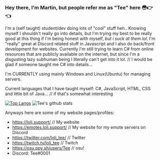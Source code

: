 ### Hey there, I'm Martin, but people refer me as "Tee" here :flushed::point_right::point_left:

I'm a (self taught) student/dev doing lots of "cool" stuff heh.. Knowing myself I shouldn't really go into details, but I'm trying my best to be really good at this thing if I'm being honest with myself, *but i suck at them lol*. I'm "really" great at Discord related stuff in Javascript and I also do back/front development for websites. Currently I'm still trying to learn C# from online resources that are publicly available on the internet, but since I'm a disgusting lazy subhuman being I literally can't get into it lol. // I would be glad if someone taught me C# into details...

I'm CURRENTLY using mainly Windows and Linux(Ubuntu) for managing servers.

Current languages that I have taught myself: C#, JavaScript, HTML, CSS and little bit of Java... // if that's somewhat interesting

[![Top Langs](https://github-readme-stats.vercel.app/api/top-langs/?username=Tee&theme=dracula)](https://github.com/anuraghazra/github-readme-stats) ![Tee's github stats](https://github-readme-stats.vercel.app/api?username=Tee&theme=onedark&show_icons=true)

Anyways here are some of my website pages/profiles:
- https://loli.support/ // My website
- https://emotes.loli.support/ // My website for my emote servers on Discord
- https://twitter.com/loli_tee/ // Twitter
- https://twitch.tv/loli_tee // Twitch
- https://osu.ppy.sh/users/Tee // osu!
- Discord: Tee#0001


<!--
**lolitee/lolitee** is a ✨ _special_ ✨ repository because its `README.md` (this file) appears on your GitHub profile.

Here are some ideas to get you started:

- 🔭 I’m currently working on ...
- 🌱 I’m currently learning ...
- 👯 I’m looking to collaborate on ...
- 🤔 I’m looking for help with ...
- 💬 Ask me about ...
- 📫 How to reach me: ...
- 😄 Pronouns: ...
- ⚡ Fun fact: ...
-->
